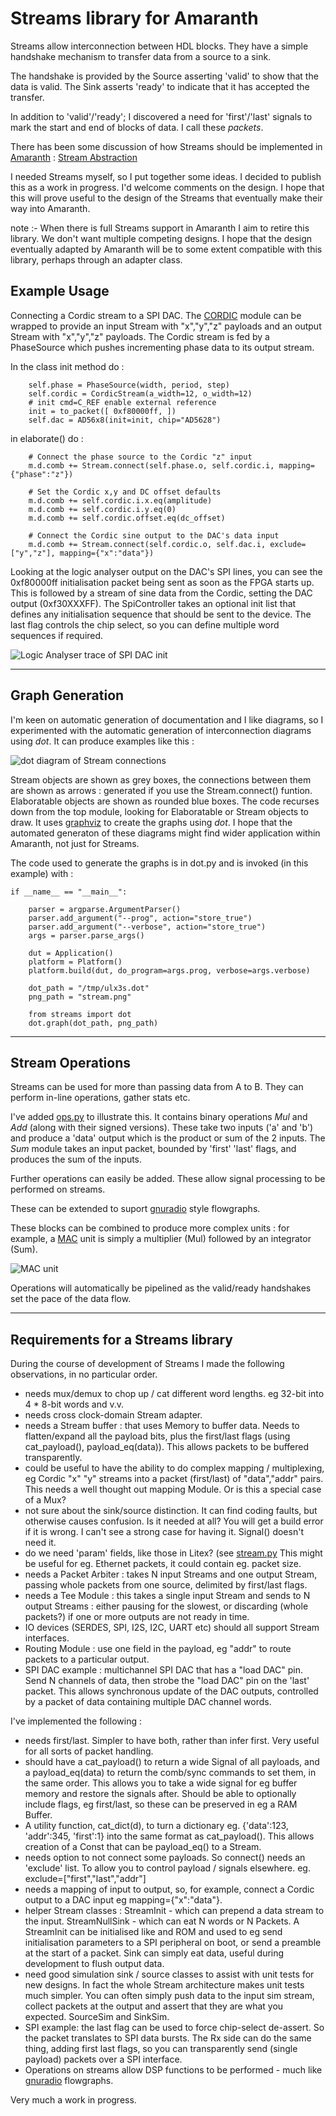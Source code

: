 
Streams library for Amaranth
=======

Streams allow interconnection between HDL blocks.
They have a simple handshake mechanism to transfer data
from a source to a sink.

The handshake is provided by the Source asserting 'valid' to show that the data is valid. The Sink asserts 'ready' to indicate that it has accepted the transfer.

In addition to 'valid'/'ready'; I discovered a need for 'first'/'last' signals to mark the start and end of blocks of data. I call these *packets*.

There has been some discussion of how Streams should be implemented in [Amaranth](https://github.com/amaranth-lang/amaranth) : 
[Stream Abstraction](https://github.com/amaranth-lang/amaranth/issues/317)

I needed Streams myself, so I put together some ideas. I decided to publish this as a work in progress. I'd welcome comments on the design. I hope that this will prove useful to the design of the Streams that eventually make their way into Amaranth.

note :- When there is full Streams support in Amaranth I aim to retire this library. We don't want multiple competing designs. I hope that the design eventually adapted by Amaranth will be to some extent compatible with this library, perhaps through an adapter class.

Example Usage
----

Connecting a Cordic stream to a SPI DAC. 
The [CORDIC](https://github.com/DaveBerkeley/cordic) module can be wrapped to provide an input Stream with "x","y","z" payloads and an output Stream with "x","y","z" payloads. The Cordic stream is fed by a PhaseSource which pushes incrementing phase data to its output stream.

In the class init method do :

        self.phase = PhaseSource(width, period, step)
        self.cordic = CordicStream(a_width=12, o_width=12)
        # init cmd=C_REF enable external reference
        init = to_packet([ 0xf80000ff, ])
        self.dac = AD56x8(init=init, chip="AD5628")

in elaborate() do :

        # Connect the phase source to the Cordic "z" input
        m.d.comb += Stream.connect(self.phase.o, self.cordic.i, mapping={"phase":"z"})

        # Set the Cordic x,y and DC offset defaults
        m.d.comb += self.cordic.i.x.eq(amplitude)
        m.d.comb += self.cordic.i.y.eq(0)
        m.d.comb += self.cordic.offset.eq(dc_offset)

        # Connect the Cordic sine output to the DAC's data input
        m.d.comb += Stream.connect(self.cordic.o, self.dac.i, exclude=["y","z"], mapping={"x":"data"})

Looking at the logic analyser output on the DAC's SPI lines, you can see the 0xf80000ff initialisation packet being sent as soon as the FPGA starts up. This is followed by a stream of sine data from the Cordic, setting the DAC output (0xf30XXXFF). The SpiController takes an optional init list that defines any initialisation sequence that should be sent to the device. The last flag controls the chip select, so you can define multiple word sequences if required.

![Logic Analyser trace of SPI DAC init](scr_20230319090840.png)


----

Graph Generation
----

I'm keen on automatic generation of documentation and I like diagrams, so I experimented with the automatic generation of interconnection diagrams using *dot*. It can produce examples like this : 

![dot diagram of Stream connections](dot_example.png)

Stream objects are shown as grey boxes, the connections between them are shown as arrows : generated if you use the Stream.connect() funtion. Elaboratable objects are shown as rounded blue boxes. The code recurses down from the top module, looking for Elaboratable or Stream objects to draw. It uses [graphviz](https://www.graphviz.org/) to create the graphs using *dot*. I hope that the automated generaton of these diagrams might find wider application within Amaranth, not just for Streams.

The code used to generate the graphs is in dot.py and is invoked (in this example) with :

    if __name__ == "__main__":

        parser = argparse.ArgumentParser()
        parser.add_argument("--prog", action="store_true")
        parser.add_argument("--verbose", action="store_true")
        args = parser.parse_args()

        dut = Application()
        platform = Platform()
        platform.build(dut, do_program=args.prog, verbose=args.verbose)

        dot_path = "/tmp/ulx3s.dot"
        png_path = "stream.png"

        from streams import dot
        dot.graph(dot_path, png_path)

----
Stream Operations
----

Streams can be used for more than passing data from A to B. They can perform in-line operations, gather stats etc.

I've added
[ops.py](https://github.com/DaveBerkeley/streams/blob/master/streams/ops.py)
to illustrate this. 
It contains binary operations _Mul_ and _Add_ (along with their signed versions).
These take two inputs ('a' and 'b') and produce a 'data' output which is the product
or sum of the 2 inputs.
The _Sum_ module takes an input packet, bounded by 'first' 'last' flags, and produces the
sum of the inputs.

Further operations can easily be added. These allow signal processing to be performed on streams.

These can be extended to suport [gnuradio](https://www.gnuradio.org/) style flowgraphs.

These blocks can be combined to produce more complex units : for example, a 
[MAC](https://en.wikipedia.org/wiki/Multiply%E2%80%93accumulate_operation)
unit is simply a multiplier (Mul) followed by an integrator (Sum).

![MAC unit](mac.png)

Operations will automatically be pipelined as the valid/ready handshakes set the pace of the data flow.

----

Requirements for a Streams library
----

During the course of development of Streams I made the following observations, in no particular order.

* needs mux/demux to chop up / cat different word lengths. eg 32-bit into 4 * 8-bit words and v.v.
* needs cross clock-domain Stream adapter.
* needs a Stream buffer : that uses Memory to buffer data. Needs to flatten/expand all the payload bits, plus the first/last flags (using cat_payload(), payload_eq(data)). This allows packets to be buffered transparently.
* could be useful to have the ability to do complex mapping / multiplexing, eg Cordic "x" "y" streams into a packet (first/last) of "data","addr" pairs. This needs a well thought out mapping Module. Or is this a special case of a Mux?
* not sure about the sink/source distinction. It can find coding faults, but otherwise causes confusion. Is it needed at all? You will get a build error if it is wrong. I can't see a strong case for having it. Signal() doesn't need it.
* do we need 'param' fields, like those in Litex? (see 
[stream.py](https://github.com/enjoy-digital/litex/blob/master/litex/soc/interconnect/stream.py)  This might be useful for eg. Ethernet packets, it could contain eg. packet size.
* needs a Packet Arbiter : takes N input Streams and one output Stream, passing whole packets from one source, delimited by first/last flags.
* needs a Tee Module : this takes a single input Stream and sends to N output Streams : either pausing for the slowest, or discarding (whole packets?) if one or more outputs are not ready in time.
* IO devices (SERDES, SPI, I2S, I2C, UART etc) should all support Stream interfaces.
* Routing Module : use one field in the payload, eg "addr" to route packets to a particular output.
* SPI DAC example : multichannel SPI DAC that has a "load DAC" pin. Send N channels of data, then strobe the "load DAC" pin on the 'last' packet. This allows synchronous update of the DAC outputs, controlled by a packet of data containing multiple DAC channel words.

I've implemented the following :

* needs first/last. Simpler to have both, rather than infer first. Very useful for all sorts of packet handling.
* should have a cat_payload() to return a wide Signal of all payloads, and a payload_eq(data) to return the comb/sync commands to set them, in the same order. This allows you to take a wide signal for eg buffer memory and restore the signals after. Should be able to optionally include flags, eg first/last, so these can be preserved in eg a RAM Buffer.
* A utility function, cat_dict(d), to turn a dictionary eg. {'data':123, 'addr':345, 'first':1} into the same format as cat_payload(). This allows creation of a Const that can be payload_eq() to a Stream.
* needs option to not connect some payloads. So connect() needs an 'exclude' list. To allow you to control payload / signals elsewhere. eg. exclude=["first","last","addr"]
* needs a mapping of input to output, so, for example, connect a Cordic output to a DAC input eg mapping={"x":"data"}.
* helper Stream classes : StreamInit - which can prepend a data stream to the input. StreamNullSink - which can eat N words or N Packets. A StreamInit can be initialised like and ROM and used to eg send initialisation parameters to a SPI peripheral on boot, or send a preamble at the start of a packet. Sink can simply eat data, useful during development to flush output data.
* need good simulation sink / source classes to assist with unit tests for new designs. In fact the whole Stream architecture makes unit tests much simpler. You can often simply push data to the input sim stream, collect packets at the output and assert that they are what you expected. SourceSim and SinkSim.
* SPI example: the last flag can be used to force chip-select de-assert. So the packet translates to SPI data bursts. The Rx side can do the same thing, adding first last flags, so you can transparently send (single payload) packets over a SPI interface.
* Operations on streams allow DSP functions to be performed - much like [gnuradio](https://www.gnuradio.org/) flowgraphs.

Very much a work in progress.
